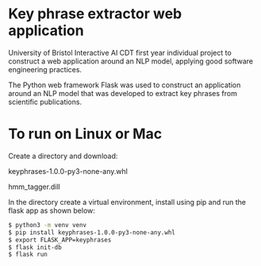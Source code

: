 # Key phrase extractor web application
University of Bristol Interactive AI CDT first year individual project to construct a web application around an NLP model, applying good software engineering practices.

The Python web framework Flask was used to construct an application around an NLP model that was developed to extract key phrases from scientific publications.

# To run on Linux or Mac
Create a directory and download:

  keyphrases-1.0.0-py3-none-any.whl
  
  hmm_tagger.dill
  
In the directory create a virtual environment, install using pip and run the flask app as shown below:
```sh
$ python3 -m venv venv
$ pip install keyphrases-1.0.0-py3-none-any.whl
$ export FLASK_APP=keyphrases
$ flask init-db
$ flask run
```





